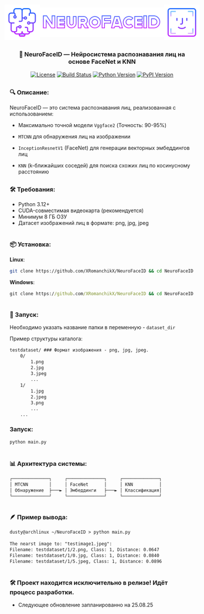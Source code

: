 <link rel="preconnect" href="https://fonts.googleapis.com">
<link rel="preconnect" href="https://fonts.gstatic.com" crossorigin>
<link href="https://fonts.googleapis.com/css2?family=Rubik+Spray+Paint&display=swap" rel="stylesheet">

<div align="center" style="display:flex;justify-content: center; align-items: center;">
    <img src="logo1.png">
    <img src="logo.png">
    <img src="logo2.png">
</div>

##
<div style="text-align: center;">

### 🧠 NeuroFaceID — Нейросистема распознавания лиц на основе FaceNet и KNN

[![License](https://img.shields.io/github/license/XRomanchikX/NeuroFaceID)](LICENSE) 
[![Build Status](https://img.shields.io/github/actions/workflow/status/XRomanchikX/NeuroFaceID/ci.yml?branch=main)](https://github.com/XRomanchikX/NeuroFaceID/actions)
[![Python Version](https://img.shields.io/badge/Python-3.12-blue)](https://www.python.org/)
[![PyPI Version](https://img.shields.io/pypi/v/neurofaceid)](https://pypi.org/project/neurofaceid/)

</div>

##

### 🔍 Описание:
NeuroFaceID — это система распознавания лиц, реализованная с использованием:

- Максимально точной модели `Vggface2` (Точность: 90-95%)

- `MTCNN` для обнаружения лиц на изображении

- `InceptionResnetV1` (FaceNet) для генерации векторных эмбеддингов лиц

- `KNN` (k-ближайших соседей) для поиска схожих лиц по косинусному расстоянию
##

### 🛠️ Требования:
- Python 3.12+
- CUDA-совместимая видеокарта (рекомендуется)
- Минимум 8 ГБ ОЗУ
- Датасет изображений лиц в формате: png, jpg, jpeg

#

### 📦 Установка:

**Linux**:
```bash
git clone https://github.com/XRomanchikX/NeuroFaceID && cd NeuroFaceID && pip install -r requirements.txt
```



**Windows**:
```cmd
git clone https://github.com/XRomanchikX/NeuroFaceID && cd NeuroFaceID && pip install -r requirements.txt
```
#

### 🧪 Запуск:

Необходимо указать название папки в переменную - `dataset_dir`

Пример структуры каталога:

```
testdataset/ ### Формат изображения - png, jpg, jpeg.
    0/
        1.png 
        2.jpg
        3.jpeg
        ...
    1/
        1.jpg
        2.jpeg
        3.png
        ...
    ...
```

### Запуск:

 ```bash
 python main.py
 ```
#


### 📊 Архитектура системы:
```
┌──────────────┐     ┌──────────────┐     ┌──────────────┐
│ MTCNN        │     │ FaceNet      │     │ KNN          │
│ Обнаружение  ├───► │ Эмбеддинги   ├───► │ Классификация│
└──────────────┘     └──────────────┘     └──────────────┘
```

#

### 🪶 Пример вывода:
```
dusty@archlinux ~/NeuroFaceID > python main.py 

The nearst image to: "testimage1.jpeg":
Filename: testdataset/1/2.png, Class: 1, Distance: 0.0647
Filename: testdataset/1/0.jpg, Class: 1, Distance: 0.0840
Filename: testdataset/1/5.jpeg, Class: 1, Distance: 0.0896
```
#

### 🛠 Проект находится исключительно в релизе! Идёт процесс разработки.
- Следующее обновление запланированно на 25.08.25

<style>
.text-gradient {
    color: #1C6FFF;
    background-image: linear-gradient(180deg, #1C6FFF 3%, #C821FF 100%); 
    background-clip: text; 
    -webkit-background-clip: text; 
    -webkit-text-fill-color: transparent;
    font-family: "Rubik Spray Paint", system-ui;
    font-size: 48px;
    font-weight: 400;
    font-style: normal
}
</style>